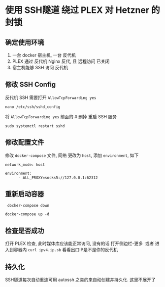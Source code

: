 # 


# 使用 SSH隧道 绕过 PLEX 对 Hetzner 的封锁
## 确定使用环境
1. 一台 docker 宿主机, 一台 反代机
2. PLEX 通过 反代机 Nginx 反代, 且 远程访问 已关闭
3. 宿主机能够 SSH 访问 反代机

## 修改 SSH Config
反代机 SSH 需要打开 `AllowTcpForwarding yes`
```
nano /etc/ssh/sshd_config
```
将 `AllowTcpForwarding yes` 前面的 # 删掉 
重启 SSH 服务
```
sudo systemctl restart sshd
```

## 修改配置文件
修改 `docker-compose` 文件, 网络 更改为 `host`, 添加 `environment`, 如下
```
network_mode: host

```
```
environment:
      - ALL_PROXY=socks5://127.0.0.1:62312

```
## 重新启动容器
```
 docker-compose down
 ```
 ```
 docker-compose up -d
 ```

## 检查是否成功
 打开 PLEX 检查, 此时媒体库应该能正常访问, 没有的话 打开侧边栏-更多
 或者 进入到容器内 `curl ipv4.ip.sb` 看看出口IP是不是你的反代机

## 持久化
SSH隧道每次自动重连可用 autossh 之类的来自动创建并持久化. 这里不展开了
